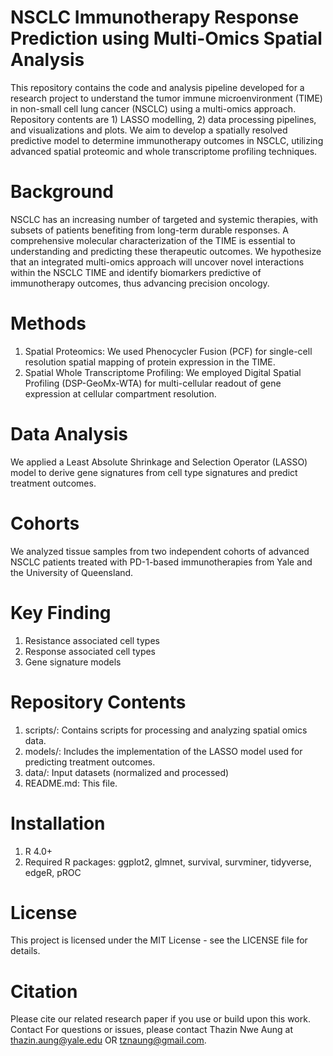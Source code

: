 # NSCLC Immunotherapy Response Prediction using Multi-Omics Spatial Analysis
This repository contains the code and analysis pipeline developed for a research project to understand the tumor immune microenvironment (TIME) in non-small cell lung cancer (NSCLC) using a multi-omics approach. Repository contents are 1) LASSO modelling, 2) data processing pipelines, and visualizations and plots. We aim to develop a spatially resolved predictive model to determine immunotherapy outcomes in NSCLC, utilizing advanced spatial proteomic and whole transcriptome profiling techniques.
# Background
NSCLC has an increasing number of targeted and systemic therapies, with subsets of patients benefiting from long-term durable responses. A comprehensive molecular characterization of the TIME is essential to understanding and predicting these therapeutic outcomes. We hypothesize that an integrated multi-omics approach will uncover novel interactions within the NSCLC TIME and identify biomarkers predictive of immunotherapy outcomes, thus advancing precision oncology.
# Methods
1. Spatial Proteomics: We used Phenocycler Fusion (PCF) for single-cell resolution spatial mapping of protein expression in the TIME.
2. Spatial Whole Transcriptome Profiling: We employed Digital Spatial Profiling (DSP-GeoMx-WTA) for multi-cellular readout of gene expression at cellular compartment resolution.
# Data Analysis
We applied a Least Absolute Shrinkage and Selection Operator (LASSO) model to derive gene signatures from cell type signatures and predict treatment outcomes.
# Cohorts
We analyzed tissue samples from two independent cohorts of advanced NSCLC patients treated with PD-1-based immunotherapies from Yale and the University of Queensland.
# Key Finding
1. Resistance associated cell types
2. Response associated cell types
3. Gene signature models
# Repository Contents
1. scripts/: Contains scripts for processing and analyzing spatial omics data.
2. models/: Includes the implementation of the LASSO model used for predicting treatment outcomes.
3. data/: Input datasets (normalized and processed)
4. README.md: This file.
# Installation
1. R 4.0+
2. Required R packages: ggplot2, glmnet, survival, survminer, tidyverse, edgeR, pROC
# License
This project is licensed under the MIT License - see the LICENSE file for details.
# Citation
Please cite our related research paper if you use or build upon this work.
Contact
For questions or issues, please contact Thazin Nwe Aung at thazin.aung@yale.edu OR tznaung@gmail.com.

